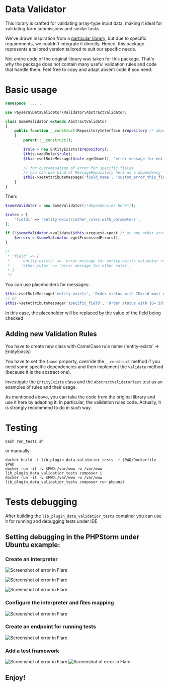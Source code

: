 # Data Validator

This library is crafted for validating array-type input data, making it ideal for validating form submissions 
and similar tasks. 

We've drawn inspiration from a [particular library](https://github.com/pdscopes/php-form-validator),
but due to specific requirements, we couldn't 
integrate it directly. Hence, this package represents a tailored version tailored to suit our specific needs.

Not entire code of the original library was taken for this package. That's why the package does not contain many 
useful validation rules and code that handle them. Feel free to copy and adapt absent code if you need.

# Basic usage
```php
namespace '...';

use Paysera\DataValidator\Validator\AbstractValidator;

class SomeValidator extends AbstractValidator
{
    public function __construct(RepositoryInterface $repository /* dependencies here */)
    {
        parent::__construct();

        $rule = new EntityExists($repository);
        $this->addRule($rule);
        $this->setRuleMessage($rule->getName(), 'error message for entity-exists rule');
        
        // for customisation of error for specific fields
        // you can use kind of MessageRepository here as a dependency
        $this->setAttributeMessage('field_name', 'custom_error_this_field');
    }
}
```

Then:
```php
$someValidator = new SomeValidator(/*dependencies here*/);

$rules = [
    'field1' => 'entity-exists|other_rules:with_parameters',
];

if (!$someValidator->validate($this->request->post /* or any other array with data */)) {
    $errors = $someValidator->getProcessedErrors();
}

/*
 * 'field' => [
 *     'entity-exists' => 'error message for entity-exists validator rule',
 *     'other_rules' => 'error message for other rules',
 * ]
 */
```

You can use placeholders for messages:
```php
$this->setRuleMessage('entity-exists', 'Order status with ID=:id must exist');
// or
$this->setAttributeMessage('specific_field', 'Order status with ID=:id must exist');
```
In this case, the placeholder will be replaced by the value of the field being checked

## Adding new Validation Rules
You have to create new class with CamelCase rule name ('entity-exists' => EntityExists)

You have to set the `$name` property, override the `__construct` method if you need some specific dependencies
and then implement the `validate` method (because it is the abstract one).

Investigate the `EntityExists` class and the `AbstractValidatorTest` test as an examples of rules and their usage.

As mentioned above, you can take the code from the original library and use it here by adapting it.
In particular, the validation rules code. Actually, it is strongly recommend to do in such way.

# Testing
```
bash run_tests.sh
```

or manually:
```
docker build -t lib_plugin_data_validatior_tests -f $PWD/Dockerfile $PWD
docker run -it -v $PWD:/var/www -w /var/www lib_plugin_data_validatior_tests composer i
docker run -it -v $PWD:/var/www -w /var/www lib_plugin_data_validatior_tests composer run phpunit
```

# Tests debugging
After building the `lib_plugin_data_validatior_tests` container you can use it for running and debugging tests under IDE

## Setting debugging in the PHPStorm under Ubuntu example:

### Create an interpreter
![Screenshot of error in Flare](./doc/screenshots/interpreter_add.png)

![Screenshot of error in Flare](./doc/screenshots/interpreter_selection.png)

![Screenshot of error in Flare](./doc/screenshots/interpreter_created.png)

### Configure the interpreter and files mapping
![Screenshot of error in Flare](./doc/screenshots/interpreter_configuration.png)

### Create an endpoint for running tests
![Screenshot of error in Flare](./doc/screenshots/tests_endpoint.png)

### Add a test framework
![Screenshot of error in Flare](./doc/screenshots/xdebug_test_framework_add.png)
![Screenshot of error in Flare](./doc/screenshots/xdebug_test_framework_configuration.png)

## Enjoy!
